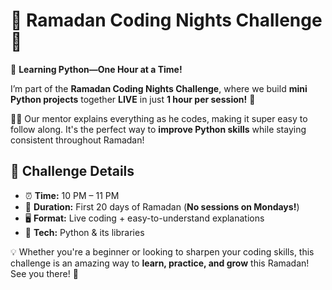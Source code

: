 # 🌙 **Ramadan Coding Nights Challenge** 🌙  

🚀 **Learning Python—One Hour at a Time!**  

I’m part of the **Ramadan Coding Nights Challenge**, where we build **mini Python projects** together **LIVE** in just **1 hour per session!** 🚀  

👨‍💻 Our mentor explains everything as he codes, making it super easy to follow along. It's the perfect way to **improve Python skills** while staying consistent throughout Ramadan!  

## 📅 Challenge Details  
- ⏰ **Time:** 10 PM – 11 PM  
- 📆 **Duration:** First 20 days of Ramadan (**No sessions on Mondays!**)  
- 🖥 **Format:** Live coding + easy-to-understand explanations  
- 🐍 **Tech:** Python & its libraries  


💡 Whether you're a beginner or looking to sharpen your coding skills, this challenge is an amazing way to **learn, practice, and grow** this Ramadan! See you there! 🚀
